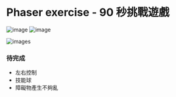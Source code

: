 # Phaser exercise - 90 秒挑戰遊戲

![image](https://img.shields.io/badge/JavaScript-exercise-F0DB4F.svg) ![image](https://img.shields.io/badge/Phaser-exercise-6227b5.svg)

![images](https://github.com/jedchang/TheF2E-Phaser-90sGame/blob/master/preview.jpg)

### 待完成

- 左右控制
- 技能球
- 障礙物產生不夠亂
